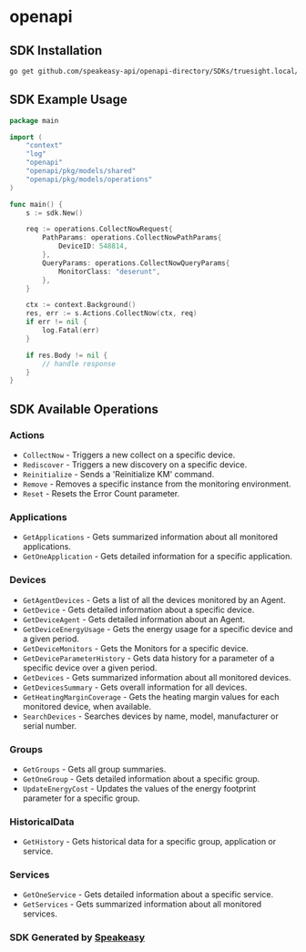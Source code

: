 # openapi

<!-- Start SDK Installation -->
## SDK Installation

```bash
go get github.com/speakeasy-api/openapi-directory/SDKs/truesight.local/11.1.00/go
```
<!-- End SDK Installation -->

## SDK Example Usage
<!-- Start SDK Example Usage -->
```go
package main

import (
    "context"
    "log"
    "openapi"
    "openapi/pkg/models/shared"
    "openapi/pkg/models/operations"
)

func main() {
    s := sdk.New()

    req := operations.CollectNowRequest{
        PathParams: operations.CollectNowPathParams{
            DeviceID: 548814,
        },
        QueryParams: operations.CollectNowQueryParams{
            MonitorClass: "deserunt",
        },
    }

    ctx := context.Background()
    res, err := s.Actions.CollectNow(ctx, req)
    if err != nil {
        log.Fatal(err)
    }

    if res.Body != nil {
        // handle response
    }
}
```
<!-- End SDK Example Usage -->

<!-- Start SDK Available Operations -->
## SDK Available Operations


### Actions

* `CollectNow` - Triggers a new collect on a specific device.
* `Rediscover` - Triggers a new discovery on a specific device.
* `Reinitialize` - Sends a 'Reinitialize KM' command.
* `Remove` - Removes a specific instance from the monitoring environment.
* `Reset` - Resets the Error Count parameter.

### Applications

* `GetApplications` - Gets summarized information about all monitored applications.
* `GetOneApplication` - Gets detailed information for a specific application.

### Devices

* `GetAgentDevices` - Gets a list of all the devices monitored by an Agent.
* `GetDevice` - Gets detailed information about a specific device.
* `GetDeviceAgent` - Gets detailed information about an Agent.
* `GetDeviceEnergyUsage` - Gets the energy usage for a specific device and a given period.
* `GetDeviceMonitors` - Gets the Monitors for a specific device.
* `GetDeviceParameterHistory` - Gets data history for a parameter of a specific device over a given period.
* `GetDevices` - Gets summarized information about all monitored devices.
* `GetDevicesSummary` - Gets overall information for all devices.
* `GetHeatingMarginCoverage` - Gets the heating margin values for each monitored device, when available.
* `SearchDevices` - Searches devices by name, model, manufacturer or serial number.

### Groups

* `GetGroups` - Gets all group summaries.
* `GetOneGroup` - Gets detailed information about a specific group.
* `UpdateEnergyCost` - Updates the values of the energy footprint parameter for a specific group.

### HistoricalData

* `GetHistory` - Gets historical data for a specific group, application or service.

### Services

* `GetOneService` - Gets detailed information about a specific service.
* `GetServices` - Gets summarized information about all monitored services.
<!-- End SDK Available Operations -->

### SDK Generated by [Speakeasy](https://docs.speakeasyapi.dev/docs/using-speakeasy/client-sdks)
